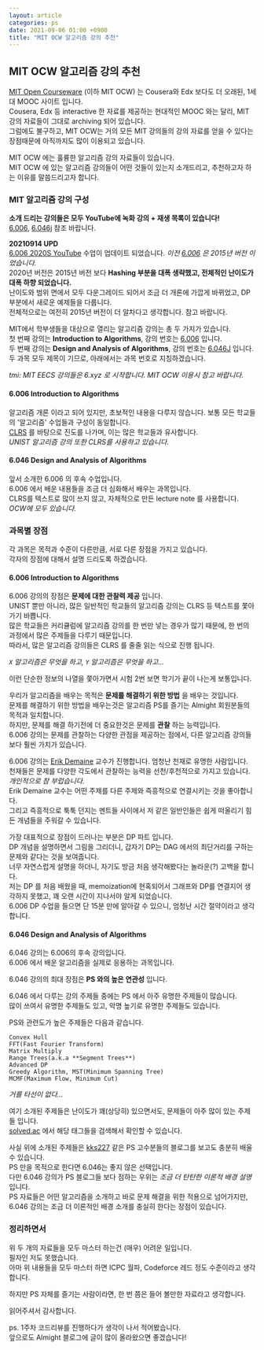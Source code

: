 ```yaml
---
layout: article
categories: ps
date: 2021-09-06 01:00 +0900
title: "MIT OCW 알고리즘 강의 추천"
---
```


## MIT OCW 알고리즘 강의 추천

[MIT Open Courseware](https://ocw.mit.edu/) (이하 MIT OCW) 는 Cousera와 Edx 보다도 더 오래된, 1세대 MOOC 사이트 입니다.  
Cousera, Edx 등 interactive 한 자료를 제공하는 현대적인 MOOC 와는 달리, MIT 강의 자료들이 그대로 archiving 되어 있습니다.  
그럼에도 불구하고, MIT OCW는 거의 모든 MIT 강의들의 강의 자료를 얻을 수 있다는 장점때문에 아직까지도 많이 이용되고 있습니다.  

MIT OCW 에는 훌륭한 알고리즘 강의 자료들이 있습니다.  
MIT OCW 에 있는 알고리즘 강의들이 어떤 것들이 있는지 소개드리고, 추천하고자 하는 이유를 말씀드리고자 합니다.  

### MIT 알고리즘 강의 구성

**소개 드리는 강의들은 모두 YouTube에 녹화 강의 + 재생 목록이 있습니다!**  
[6.006](https://www.youtube.com/watch?v=HtSuA80QTyo&list=PLUl4u3cNGP61Oq3tWYp6V_F-5jb5L2iHb), [6.046j](https://www.youtube.com/watch?v=2P-yW7LQr08&list=PLUl4u3cNGP6317WaSNfmCvGym2ucw3oGp) 참조 바랍니다.  

**20210914 UPD**  
[6.006 2020S YouTube](https://www.youtube.com/playlist?list=PLUl4u3cNGP63EdVPNLG3ToM6LaEUuStEY) 수업이 업데이트 되었습니다. *이전 [6.006](https://www.youtube.com/watch?v=HtSuA80QTyo&list=PLUl4u3cNGP61Oq3tWYp6V_F-5jb5L2iHb) 은 2015년 버전 이었습니다.*  
2020년 버전은 2015년 버전 보다 **Hashing 부분을 대폭 생략했고, 전체적인 난이도가 대폭 하향 되었습니다.**  
난이도와 범위 면에서 모두 다운그레이드 되어서 조금 더 개론에 가깝게 바뀌었고, DP 부분에서 새로운 예제들을 다룹니다.  
전체적으로는 여전히 2015년 버전이 더 알차다고 생각합니다. 참고 바랍니다.  

MIT에서 학부생들을 대상으로 열리는 알고리즘 강의는 총 두 가지가 있습니다.  
첫 번째 강의는 **Introduction to Algorithms**, 강의 번호는 [6.006](https://ocw.mit.edu/courses/electrical-engineering-and-computer-science/6-006-introduction-to-algorithms-fall-2011/) 입니다.  
두 번째 강의는 **Design and Analysis of Algorithms**, 강의 번호는 [6.046J](https://ocw.mit.edu/courses/electrical-engineering-and-computer-science/6-046j-design-and-analysis-of-algorithms-spring-2012/) 입니다.  
두 과목 모두 제목이 기므로, 아래에서는 과목 번호로 지칭하겠습니다.  

*tmi: MIT EECS 강의들은 6.xyz 로 시작합니다. MIT OCW 이용시 참고 바랍니다.*  

#### 6.006 Introduction to Algorithms

알고리즘 개론 이라고 되어 있지만, 초보적인 내용을 다루지 않습니다. 보통 모든 학교들의 '알고리즘' 수업들과 구성이 동일합니다.  
[CLRS](https://en.wikipedia.org/wiki/Introduction_to_Algorithms) 를 바탕으로 진도를 나가며, 이는 많은 학교들과 유사합니다.  
*UNIST 알고리즘 강의 또한 CLRS를 사용하고 있습니다.*  

#### 6.046 Design and Analysis of Algorithms  

앞서 소개한 6.006 의 후속 수업입니다.  
6.006 에서 배운 내용들을 조금 더 심화해서 배우는 과목입니다.  
CLRS를 텍스트로 많이 쓰지 않고, 자체적으로 만든 lecture note 를 사용합니다. *OCW에 모두 있습니다.*  

### 과목별 장점

각 과목은 목적과 수준이 다른만큼, 서로 다른 장점을 가지고 있습니다.  
각자의 장점에 대해서 설명 드리도록 하겠습니다.  

#### 6.006 Introduction to Algorithms  

6.006 강의의 장점은 **문제에 대한 관찰력 제공** 입니다.  
UNIST 뿐만 아니라, 많은 일반적인 학교들의 알고리즘 강의는 CLRS 등 텍스트를 쫓아가기 바쁩니다.  
많은 학교들은 커리큘럼에 알고리즘 강의를 한 번만 넣는 경우가 많기 때문에, 한 번의 과정에서 많은 주제들을 다루기 때문입니다.  
따라서, 많은 알고리즘 강의들은 CLRS 를 줄줄 읽는 식으로 진행 됩니다.  

*`X` 알고리즘은 무엇을 하고, `Y` 알고리즘은 무엇을 하고...*  

이런 단순한 정보의 나열을 쫓아가면서 시험 2번 보면 학기가 끝이 나는게 보통입니다.  

우리가 알고리즘을 배우는 목적은 **문제를 해결하기 위한 방법** 을 배우는 것입니다.  
문제를 해결하기 위한 방법을 배우는것은 알고리즘 PS를 즐기는 Almight 회원분들의 목적과 일치합니다.  
하지만, 문제를 해결 하기전에 더 중요한것은 문제를 **관찰** 하는 능력입니다.  
6.006 강의는 문제를 관찰하는 다양한 관점을 제공하는 점에서, 다른 알고리즘 강의들 보다 훨씬 가치가 있습니다.  

6.006 강의는 [Erik Demaine](https://en.wikipedia.org/wiki/Erik_Demaine) 교수가 진행합니다. 엄청난 천재로 유명한 사람입니다.  
천재들은 문제를 다양한 각도에서 관찰하는 능력을 선천/후천적으로 가지고 있습니다. *개인적으로 참 부럽습니다.*  
Erik Demaine 교수는 어떤 주제를 다른 주제와 즉흥적으로 연결시키는 것을 좋아합니다.  
그리고 즉흥적으로 툭툭 던지는 멘트들 사이에서 저 같은 일반인들은 쉽게 떠올리기 힘든 개념들을 주워갈 수 있습니다.  

가장 대표적으로 장점이 드러나는 부분은 DP 파트 입니다.  
DP 개념을 설명하면서 그림을 그리더니, 갑자기 DP는 DAG 에서의 최단거리를 구하는 문제와 같다는 것을 보여줍니다.  
너무 자연스럽게 설명을 하더니, 자기도 방금 처음 생각해봤다는 놀라운(?) 고백을 합니다.  
저는 DP 를 처음 배웠을 때, memoization에 현혹되어서 그래프와 DP를 연결지어 생각하지 못했고, 꽤 오랜 시간이 지나서야 알게 되었습니다.  
6.006 DP 수업을 들으면 단 15분 만에 알아갈 수 있으니, 엄청난 시간 절약이라고 생각합니다.  

#### 6.046 Design and Analysis of Algorithms

6.046 강의는 6.006의 후속 강의입니다.  
6.006 에서 배운 알고리즘을 실제로 응용하는 과목입니다.  

6.046 강의의 최대 장점은 **PS 와의 높은 연관성** 입니다.  

6.046 에서 다루는 강의 주제들 중에는 PS 에서 아주 유명한 주제들이 많습니다.  
많이 쓰여서 유명한 주제들도 있고, 악명 높기로 유명한 주제들도 있습니다.  

PS와 관련도가 높은 주제들은 다음과 같습니다.
```
Convex Hull
FFT(Fast Fourier Transform)
Matrix Multiply
Range Trees(a.k.a **Segment Trees**)
Advanced DP
Greedy Algorithm, MST(Minimum Spanning Tree)
MCMF(Maximum Flow, Minimum Cut)
```
*거를 타선이 없다...*  

여기 소개된 주제들은 난이도가 꽤(상당히) 있으면서도, 문제들이 아주 많이 있는 주제들 입니다.  
[solved.ac](https://solved.ac/) 에서 해당 태그들을 검색해서 확인할 수 있습니다.  

사실 위에 소개된 주제들은 [kks227](https://blog.naver.com/kks227/220820773477) 같은 PS 고수분들의 블로그를 보고도 충분히 배울 수 있습니다.  
PS 만을 목적으로 한다면 6.046는 좋지 않은 선택입니다.  
다만 6.046 강의가 PS 블로그들 보다 점하는 우위는 *조금 더 탄탄한 이론적 배경 설명* 입니다.  
PS 자료들은 어떤 알고리즘을 소개하고 바로 문제 해결을 위한 적용으로 넘어가지만,  
6.046 강의는 조금 더 이론적인 배경 소개를 충실히 한다는 장점이 있습니다.  

### 정리하면서

위 두 개의 자료들을 모두 마스터 하는건 (매우) 어려운 일입니다.  
필자인 저도 못했습니다.  
아마 위 내용들을 모두 마스터 하면 ICPC 월파, Codeforce 레드 정도 수준이라고 생각합니다.  

하지만 PS 자체를 즐기는 사람이라면, 한 번 쯤은 들어 볼만한 자료라고 생각합니다.  

읽어주셔서 감사합니다.  

ps. 1주차 코드리뷰를 진행하다가 생각이 나서 적어봤습니다.  
앞으로도 Almight 블로그에 글이 많이 올라왔으면 좋겠습니다!




